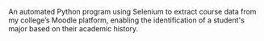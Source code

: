 An automated Python program using Selenium to extract course data from my college’s Moodle platform, enabling the identification of a student's major based on their academic history.
